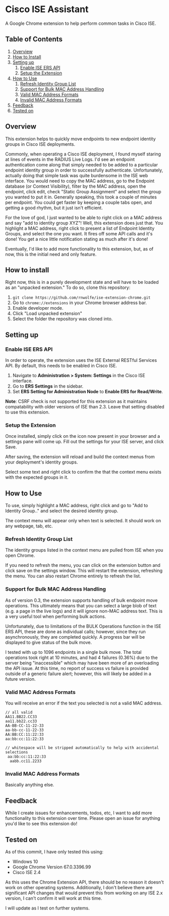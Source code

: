 # Cisco ISE Assistant
A Google Chrome extension to help perform common tasks in Cisco ISE.
## Table of Contents
1. [Overview](#overview)
2. [How to Install](#how-to-install)
3. [Setting up](#setting-up)
    1. [Enable ISE ERS API](#enable-ise-ers-api)
    2. [Setup the Extension](#setup-the-extension)
4. [How to Use](#how-to-use)
    1. [Refresh Identity Group List](#refresh-identity-group-list)
    2. [Support for Bulk MAC Address Handling](#support-for-bulk-mac-address-handling)
    3. [Valid MAC Address Formats](#valid-mac-address-formats)
    4. [Invalid MAC Address Formats](#invalid-mac-address-formats)
5. [Feedback](#feedback)
6. [Tested on](#tested-on)
## Overview
This extension helps to quickly move endpoints to new endpoint identity groups in Cisco ISE deployments. 

Commonly, when operating a Cisco ISE deployment, I found myself staring at lines of events in the RADIUS Live Logs. I'd see an endpoint authentication come along that simply needed to be added to a particular endpoint identity group in order to successfully authenticate. Unfortunately, actually doing that simple task was quite burdensome in the ISE web interface. You would need to copy the MAC address, go to the Endpoint database (or Context Visibility), filter by the MAC address, open the endpoint, click edit, check "Static Group Assignment" and select the group you wanted to put it in. Generally speaking, this took a couple of minutes per endpoint. You could get faster by keeping a couple tabs open, and getting a good rhythm, but it just isn't efficient. 

For the love of god, I just wanted to be able to right click on a MAC address and say "add to identity group XYZ"! Well, this extension does just that. You highlight a MAC address, right click to present a list of Endpoint Identity Groups, and select the one you want. It fires off some API calls and it's done! You get a nice little notification stating as much after it's done!

Eventually, I'd like to add more functionality to this extension, but, as of now, this is the initial need and only feature.
## How to install
Right now, this is in a purely development state and will have to be loaded as an "unpacked extension." To do so, clone this repository:

1. `git clone https://github.com/rnwolfe/ise-extension-chrome.git`
2. Go to `chrome://extensions` in your Chrome browser address bar. 
3. Enable developer mode. 
4. Click "Load unpacked extension"
5. Select the folder the repository was cloned into.

## Setting up
### Enable ISE ERS API
In order to operate, the extension uses the ISE External RESTful Services API. By default, this needs to be enabled in Cisco ISE.

1. Navigate to **Administration > System: Settings** in the Cisco ISE interface.
2. Go to **ERS Settings** in the sidebar. 
3. Set **ERS Setting for Administration Node** to **Enable ERS for Read/Write**.

**Note**: CSRF check is not supported for this extension as it maintains compatability with older versions of ISE than 2.3. Leave that setting disabled to use this extension.

### Setup the Extension
Once installed, simply click on the icon now present in your browser and a settings pane will come up. Fill out the settings for your ISE server, and click Save.

After saving, the extension will reload and build the context menus from your deployment's identity groups.

Select some text and right click to confirm the that the context menu exists with the expected groups in it.

## How to Use
To use, simply highlight a MAC address, right click and go to "Add to Identity Group.." and select the desired identity group. 

The context menu will appear only when text is selected. It should work on any webpage, tab, etc. 

### Refresh Identity Group List
The identity groups listed in the context menu are pulled from ISE when you open Chrome. 

If you need to refresh the menu, you can click on the extension button and click save on the settings window. This will restart the extension, refreshing the menu. You can also restart Chrome entirely to refresh the list. 

### Support for Bulk MAC Address Handling
As of version 0.3, the extension supports handling of bulk endpoint move operations. This ultimately means that you can select a large blob of text (e.g. a page in the live logs) and it will ignore non-MAC address text. This is a very useful tool when performing bulk actions. 

Unfortunately, due to limitations of the BULK Operations function in the ISE ERS API, these are done as individual calls; however, since they run asynchronously, they are completed quickly. A progress bar will be displayed to give status of the bulk move.

I tested with up to 1096 endpoints in a single bulk move. The total operations took right at 10 minutes, and had 4 failures (0.36%) due to the server being "inaccessible" which may have been more of an overloading the API issue. At this time, no report of success vs failure is provided outside of a generic failure alert; however, this will likely be added in a future version.

### Valid MAC Address Formats
You will receive an error if the text you selected is not a valid MAC address.
```
// all valid
AA11.BB22.CC33
aa11.bb22.cc33
AA-BB-CC-11-22-33
aa-bb-cc-11-22-33
AA:BB:CC:11:22:33
aa:bb:cc:11:22:33

// whitespace will be stripped automatically to help with accidental selections
 aa:bb:cc:11:22:33
  aabb.cc11.2233
```
### Invalid MAC Address Formats
Basically anything else.
## Feedback
While I create issues for enhancements, todos, etc, I want to add more functionality to this extension over time. Please open an issue for anything you'd like to see this extension do!

## Tested on
As of this commit, I have only tested this using:

- Windows 10 
- Google Chrome Version 67.0.3396.99
- Cisco ISE 2.4 

As this uses the Chrome Extension API, there should be no reason it doesn't work on other operating systems. Additionally, I don't believe there are significant API changes that would prevent this from working on any ISE 2.x version, I can't confirm it will work at this time. 

I will update as I test on further systems.
